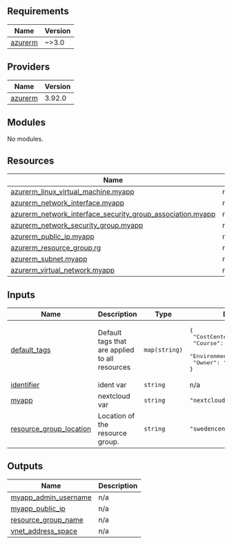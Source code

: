 ## Requirements

| Name | Version |
|------|---------|
| <a name="requirement_azurerm"></a> [azurerm](#requirement\_azurerm) | ~>3.0 |

## Providers

| Name | Version |
|------|---------|
| <a name="provider_azurerm"></a> [azurerm](#provider\_azurerm) | 3.92.0 |

## Modules

No modules.

## Resources

| Name | Type |
|------|------|
| [azurerm_linux_virtual_machine.myapp](https://registry.terraform.io/providers/hashicorp/azurerm/latest/docs/resources/linux_virtual_machine) | resource |
| [azurerm_network_interface.myapp](https://registry.terraform.io/providers/hashicorp/azurerm/latest/docs/resources/network_interface) | resource |
| [azurerm_network_interface_security_group_association.myapp](https://registry.terraform.io/providers/hashicorp/azurerm/latest/docs/resources/network_interface_security_group_association) | resource |
| [azurerm_network_security_group.myapp](https://registry.terraform.io/providers/hashicorp/azurerm/latest/docs/resources/network_security_group) | resource |
| [azurerm_public_ip.myapp](https://registry.terraform.io/providers/hashicorp/azurerm/latest/docs/resources/public_ip) | resource |
| [azurerm_resource_group.rg](https://registry.terraform.io/providers/hashicorp/azurerm/latest/docs/resources/resource_group) | resource |
| [azurerm_subnet.myapp](https://registry.terraform.io/providers/hashicorp/azurerm/latest/docs/resources/subnet) | resource |
| [azurerm_virtual_network.myapp](https://registry.terraform.io/providers/hashicorp/azurerm/latest/docs/resources/virtual_network) | resource |

## Inputs

| Name | Description | Type | Default | Required |
|------|-------------|------|---------|:--------:|
| <a name="input_default_tags"></a> [default\_tags](#input\_default\_tags) | Default tags that are applied to all resources | `map(string)` | <pre>{<br>  "CostCenter": "1020",<br>  "Course": "TT00CB27-3002",<br>  "Environment": "student",<br>  "Owner": "KAMK"<br>}</pre> | no |
| <a name="input_identifier"></a> [identifier](#input\_identifier) | ident var | `string` | n/a | yes |
| <a name="input_myapp"></a> [myapp](#input\_myapp) | nextcloud var | `string` | `"nextcloud"` | no |
| <a name="input_resource_group_location"></a> [resource\_group\_location](#input\_resource\_group\_location) | Location of the resource group. | `string` | `"swedencentral"` | no |

## Outputs

| Name | Description |
|------|-------------|
| <a name="output_myapp_admin_username"></a> [myapp\_admin\_username](#output\_myapp\_admin\_username) | n/a |
| <a name="output_myapp_public_ip"></a> [myapp\_public\_ip](#output\_myapp\_public\_ip) | n/a |
| <a name="output_resource_group_name"></a> [resource\_group\_name](#output\_resource\_group\_name) | n/a |
| <a name="output_vnet_address_space"></a> [vnet\_address\_space](#output\_vnet\_address\_space) | n/a |
